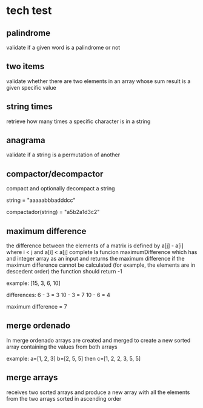 # tech test

## palindrome

validate if a given word is a palindrome or not

## two items 

validate whether there are two elements in an array whose sum result is a given specific value

## string times

retrieve how many times a specific character is in a string
 
## anagrama

validate if a string is a permutation of another

## compactor/decompactor

compact and optionally decompact a string

string = "aaaaabbbadddcc"

compactador(string) = "a5b2a1d3c2"

## maximum difference

the difference between the elements of a matrix is defined by a[j] - a[i] where i < j and a[i] < a[j]
complete la funcion maximumDifference which has and integer array as an input and returns the maximum difference
if the maximum difference cannot be calculated (for example, the elements are in descedent order) the function should return -1

example: [15, 3, 6, 10]

differences: 
6 - 3 = 3
10 - 3 = 7
10 - 6 = 4

maximum difference = 7

## merge ordenado

In merge ordenado arrays are created and merged to create a new sorted array containing the values from both arrays

example: a=[1, 2, 3] b=[2, 5, 5] then c=[1, 2, 2, 3, 5, 5]

## merge arrays

receives two sorted arrays and produce a new array with all the elements from the two arrays sorted in ascending order
